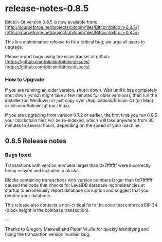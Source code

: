 # release-notes-0.8.5

Bitcoin-Qt version 0.8.5 is now available from: [http://sourceforge.net/projects/bitcoin/files/Bitcoin/bitcoin-0.8.5/](http://sourceforge.net/projects/bitcoin/files/Bitcoin/bitcoin-0.8.5/)

This is a maintenance release to fix a critical bug; we urge all users to upgrade.

Please report bugs using the issue tracker at github: [https://github.com/bitcoin/bitcoin/issues](https://github.com/bitcoin/bitcoin/issues)

### How to Upgrade

If you are running an older version, shut it down. Wait until it has completely shut down \(which might take a few minutes for older versions\), then run the installer \(on Windows\) or just copy over /Applications/Bitcoin-Qt \(on Mac\) or bitcoind/bitcoin-qt \(on Linux\).

If you are upgrading from version 0.7.2 or earlier, the first time you run 0.8.5 your blockchain files will be re-indexed, which will take anywhere from 30 minutes to several hours, depending on the speed of your machine.

## 0.8.5 Release notes

### Bugs fixed

Transactions with version numbers larger than 0x7fffffff were incorrectly being relayed and included in blocks.

Blocks containing transactions with version numbers larger than 0x7fffffff caused the code that checks for LevelDB database inconsistencies at startup to erroneously report database corruption and suggest that you reindex your database.

This release also contains a non-critical fix to the code that enforces BIP 34 \(block height in the coinbase transaction\).

--

Thanks to Gregory Maxwell and Pieter Wuille for quickly identifying and fixing the transaction version number bug.


